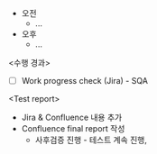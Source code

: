 - 오전
	- ...
- 오후
	- ...

<수행 경과>
- [ ] Work progress check (Jira) - SQA

\<Test report>
- Jira & Confluence 내용 추가
- Confluence final report 작성
	- 사후검증 진행 - 테스트 계속 진행, 